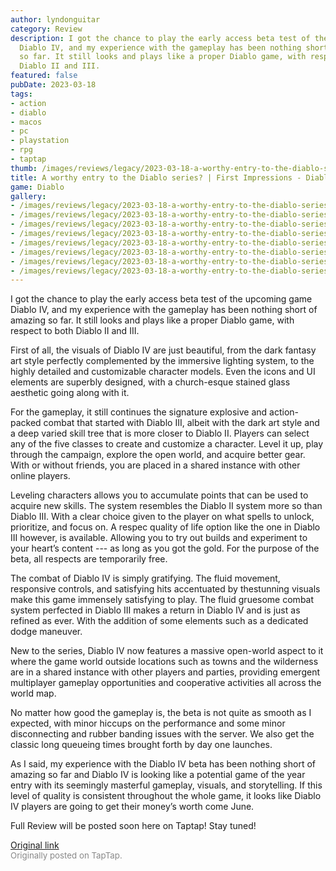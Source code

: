 ```yaml
---
author: lyndonguitar
category: Review
description: I got the chance to play the early access beta test of the upcoming game
  Diablo IV, and my experience with the gameplay has been nothing short of amazing
  so far. It still looks and plays like a proper Diablo game, with respect to both
  Diablo II and III.
featured: false
pubDate: 2023-03-18
tags:
- action
- diablo
- macos
- pc
- playstation
- rpg
- taptap
thumb: /images/reviews/legacy/2023-03-18-a-worthy-entry-to-the-diablo-series--first-impressions---diablo-iv-beta-test-0.avif
title: A worthy entry to the Diablo series? | First Impressions - Diablo IV Beta Test
game: Diablo
gallery:
- /images/reviews/legacy/2023-03-18-a-worthy-entry-to-the-diablo-series--first-impressions---diablo-iv-beta-test-0.avif
- /images/reviews/legacy/2023-03-18-a-worthy-entry-to-the-diablo-series--first-impressions---diablo-iv-beta-test-1.avif
- /images/reviews/legacy/2023-03-18-a-worthy-entry-to-the-diablo-series--first-impressions---diablo-iv-beta-test-2.avif
- /images/reviews/legacy/2023-03-18-a-worthy-entry-to-the-diablo-series--first-impressions---diablo-iv-beta-test-3.avif
- /images/reviews/legacy/2023-03-18-a-worthy-entry-to-the-diablo-series--first-impressions---diablo-iv-beta-test-4.avif
- /images/reviews/legacy/2023-03-18-a-worthy-entry-to-the-diablo-series--first-impressions---diablo-iv-beta-test-5.avif
- /images/reviews/legacy/2023-03-18-a-worthy-entry-to-the-diablo-series--first-impressions---diablo-iv-beta-test-6.avif
- /images/reviews/legacy/2023-03-18-a-worthy-entry-to-the-diablo-series--first-impressions---diablo-iv-beta-test-7.avif
---
```

I got the chance to play the early access beta test of the upcoming game Diablo IV, and my experience with the gameplay has been nothing short of amazing so far. It still looks and plays like a proper Diablo game, with respect to both Diablo II and III.

First of all, the visuals of Diablo IV are just beautiful, from the dark fantasy art style perfectly complemented by the immersive lighting system, to the highly detailed and customizable character models. Even the icons and UI elements are superbly designed, with a church-esque stained glass aesthetic going along with it.

For the gameplay, it still continues the signature explosive and action-packed combat that started with Diablo III, albeit with the dark art style and a deep varied skill tree that is more closer to Diablo II. Players can select any of the five classes to create and customize a character. Level it up, play through the campaign, explore the open world, and acquire better gear. With or without friends, you are placed in a shared instance with other online players.

Leveling characters allows you to accumulate points that can be used to acquire new skills. The system resembles the Diablo II system more so than Diablo III. With a clear choice given to the player on what spells to unlock, prioritize, and focus on. A respec quality of life option like the one in Diablo III however, is available. Allowing you to try out builds and experiment to your heart’s content --- as long as you got the gold. For the purpose of the beta, all respects are temporarily free.

The combat of Diablo IV is simply gratifying. The fluid movement, responsive controls, and satisfying hits accentuated by thestunning visuals make this game immensely satisfying to play. The fluid gruesome combat system perfected in Diablo III makes a return in Diablo IV and is just as refined as ever. With the addition of some elements such as a dedicated dodge maneuver.

New to the series, Diablo IV now features a massive open-world aspect to it where the game world outside locations such as towns and the wilderness are in a shared instance with other players and parties, providing emergent multiplayer gameplay opportunities and cooperative activities all across the world map.

No matter how good the gameplay is, the beta is not quite as smooth as I expected, with minor hiccups on the performance and some minor disconnecting and rubber banding issues with the server. We also get the classic long queueing times brought forth by day one launches.

As I said, my experience with the Diablo IV beta has been nothing short of amazing so far and Diablo IV is looking like a potential game of the year entry with its seemingly masterful gameplay, visuals, and storytelling. If this level of quality is consistent throughout the whole game, it looks like Diablo IV players are going to get their money’s worth come June.

Full Review will be posted soon here on Taptap! Stay tuned!

[Original link](https://www.taptap.io/post/4826707)<br><span style="font-size: 0.95em; color: #888;">Originally posted on TapTap.</span>